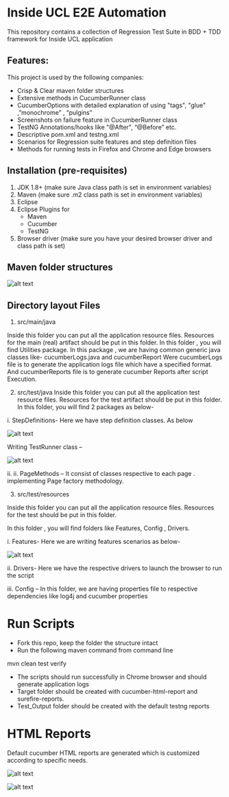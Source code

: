
# Inside UCL E2E Automation

This repository contains a collection of Regression Test Suite in BDD + TDD framework for Inside UCL application




## Features:

This project is used by the following companies:

- Crisp & Clear maven folder structures
- Extensive methods in CucumberRunner class
- CucumberOptions with detailed explanation of using "tags", "glue" ,”monochrome” , “pulgins”
- Screenshots on failure feature in CucumberRunner class
- TestNG Annotations/hooks like "@After", “@Before” etc.
- Descriptive pom.xml and testng.xml
- Scenarios for Regression suite features and step definition files
- Methods for running tests in Firefox and Chrome and Edge browsers


## Installation (pre-requisites)

1. JDK 1.8+ (make sure Java class path is set in environment variables)
2. Maven (make sure .m2 class path is set in environment variables)
3. Eclipse
4. Eclipse Plugins for
   - Maven
   - Cucumber
   - TestNG
5. Browser driver (make sure you have your desired browser driver and class path is set)


    
## Maven folder structures 


![alt text](https://git.automation.ucl.ac.uk/sits-integration/UCL-e2e-AutomationTest/-/blob/dev/MavenFolderStructure.png)



## Directory layout Files

1. src/main/java 

Inside this folder you can put all the application resource files. Resources for the main (real) artifact should be put in this folder.
In this folder , you will find Utilities package. In this package , we are having common generic java classes like- cucumberLogs.java and cucumberReport
Were cucumberLogs file is to generate the application logs file which have a specified format.
And cucumberReports file is to generate cucumber Reports after script Execution.

2. src/test/java 
Inside this folder you can put all the application test resource files. Resources for the test artifact should be put in this folder.
In this folder, you will find 2 packages as below-

i. StepDefinitions- Here we have step definition classes. As below


![alt text](https://git.automation.ucl.ac.uk/sits-integration/UCL-e2e-AutomationTest/-/blob/dev/STEP_DEF.png)

Writing TestRunner class –

![alt text](https://git.automation.ucl.ac.uk/sits-integration/UCL-e2e-AutomationTest/-/blob/dev/TESTRUNNER.png)

ii. ii. PageMethods – It consist of classes respective to each page . implementing Page factory methodology. 

3. src/test/resources

Inside this folder you can put all the application resource files. Resources for the test  should be put in this folder.

In this folder , you will find folders like Features, Config , Drivers.

i. Features-  Here we are writing features scenarios as below- 

![alt text](https://git.automation.ucl.ac.uk/sits-integration/UCL-e2e-AutomationTest/-/blob/dev/FEATURE.png)

ii. Drivers- Here we have the respective drivers to launch the browser to run the script

iii. Config – In this folder, we are having properties file to respective dependencies like log4j and cucumber properties

# Run Scripts

- Fork this repo, keep the folder the structure intact
- Run the following maven command from command line


mvn clean test verify

- The scripts should run successfully in Chrome browser and should generate application logs 
- Target folder should be created with cucumber-html-report and surefire-reports.
- Test_Output folder should be created with the default testng reports

# HTML Reports

Default cucumber HTML reports are generated which is customized according to specific needs.

![alt text](https://git.automation.ucl.ac.uk/sits-integration/UCL-e2e-AutomationTest/-/blob/dev/html_REPOPRT.png)

![alt text](https://git.automation.ucl.ac.uk/sits-integration/UCL-e2e-AutomationTest/-/blob/dev/HTML_REPORT_2.png)

